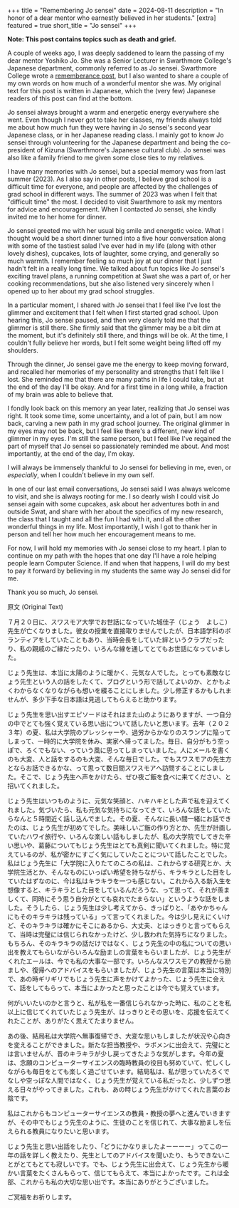 +++
title = "Remembering Jo sensei"
date = 2024-08-11
description = "In honor of a dear mentor who earnestly believed in her students."
[extra]
featured = true
short_title = "Jo sensei"
+++

**Note: This post contains topics such as death and grief.**

A couple of weeks ago, I was deeply saddened to learn the passing of
my dear mentor Yoshiko Jo. She was a Senior Lecturer in Swarthmore
College's Japanese department, commonly referred to as Jo sensei.
Swarthmore College wrote a [rememberance
post](https://www.swarthmore.edu/news-events/honor-senior-lecturer-japanese-yoshiko-jo),
but I also wanted to share a couple of my own words on how much of a
wonderful mentor she was. My original text for this post is written in
Japanese, which the (very few) Japanese readers of this post can find at
the bottom.

Jo sensei always brought a warm and energetic energy everywhere she
went. Even though I never got to take her classes, my friends always
told me about how much fun they were having in Jo sensei's second year
Japanese class, or in her Japanese reading class. I mainly got to know
Jo sensei through volunteering for the Japanese department and being
the co-president of Kizuna (Swarthmore's Japanese cultural club). Jo
sensei was also like a family friend to me given some close ties to my
relatives.

I have many memories with Jo sensei, but a special memory was from
last summer (2023). As I also say in other posts, I believe grad
school is a difficult time for everyone, and people are affected by
the challenges of grad school in different ways. The summer of
2023 was when I felt that "difficult time" the most<!--, and my mental
health was heavily impacted-->. I decided to visit Swarthmore to ask my
mentors for advice and encouragement. When I contacted Jo sensei, she
kindly invited me to her home for dinner.

<!-- The difficulties of grad school made me quite literally feel like
I became an empty shell of my former self. -->

Jo sensei greeted me with her usual big smile and energetic voice.
What I thought would be a short dinner turned into a five hour
conversation along with some of the tastiest salad I've ever had in my
life (along with other lovely dishes), cupcakes, lots of laughter,
some crying, and generally so much warmth. I remember feeling so much
joy at our dinner that I just hadn't felt in a really long time. We
talked about fun topics like Jo sensei's exciting travel plans, a
running competition at Swat she was a part of, or her cooking
recommendations, but she also listened very sincerely when I opened up
to her about my grad school struggles.

In a particular moment, I shared with Jo sensei that I feel like I've
lost <!--hope in myself, that--> the glimmer and excitement that I felt when
I first started grad school<!-- was completely gone-->. Upon hearing this, Jo
sensei paused, and then very clearly told me that the glimmer is still
there. She firmly said that the glimmer may be a bit dim at the
moment, but it's definitely still there, and things will be ok. At the
time, I couldn't fully believe her words, but I felt some weight being
lifted off my shoulders.

Through the dinner, Jo sensei gave me the energy to keep moving
forward, and recalled her memories of my personality and strengths
that I felt like I lost. She reminded me that there are many paths in
life I could take, but at the end of the day I'll be okay. And for a
first time in a long while, a fraction of my brain was able to believe
that.

I fondly look back on this memory an year later, realizing that Jo
sensei was right. It took some time, some uncertainty, and a lot of
pain, but I am now back, carving a new path in my grad school journey.
The original glimmer in my eyes may not be back, but I feel like
there's a different, new kind of glimmer in my eyes. I'm still the
same person, but I feel like I've regained the part of myself that Jo
sensei so passionately reminded me about. And most importantly, at the
end of the day, I'm okay.

I will always be immensely thankful to Jo sensei for believing in me,
even, or _especially_, when I couldn't believe in my own self.

In one of our last email conversations, Jo sensei said I was always
welcome to visit, and she is always rooting for me. I so dearly wish I
could visit Jo sensei again with some cupcakes, ask about her
adventures both in and outside Swat, and share with her about the
specifics of my new research, the class that I taught and all the fun
I had with it, and all the other wonderful things in my life. Most
importantly, I wish I got to thank her in person and tell her how much
her encouragement means to me.

For now, I will hold my memories with Jo sensei close to my heart. I
plan to continue on my path with the hopes that one day I'll have a
role helping people learn Computer Science. If and when that happens,
I will do my best to pay it forward by believing in my students the
same way Jo sensei did for me.

Thank you so much, Jo sensei.

原文 (Original Text)

７月２０日に、スワスモア大学でお世話になっていた城佳子（じょう　よしこ）先生が亡くなりました。彼女の授業を直接取りませんでしたが、日本語学科のボランティアをしていたこともあり、当時会長をしていた絆というクラブだったり、私の親戚のご縁だったり、いろんな線を通してとてもお世話になっていました。

じょう先生は、本当に太陽のように暖かく、元気な人でした。とっても素敵なじょう先生という人の話をしたくて、ブログという形で話してよいのか、とかもよくわからなくなりながらも想いを綴ることにしました。少し修正するかもしれませんが、多少下手な日本語は見逃してもらえると助かります。

じょう先生を思い出すエピソードはそれはまた山のようにありますが、一つ自分の中でとても強く覚えている思い出について話したいと思います。去年（２０２３年）の夏、私は大学院のプレッシャーや、過労からかなりのスランプに陥ってしまって、一時的に大学院を休み、実家へ帰ってました。毎日、自分がもう空っぽで、ろくでもない、っていう風に思ってしまっていました。人にメールを書くのも大変、人と話をするのも大変、そんな毎日でした。でもスワスモアの先生方とならお話できるかな、って思って数日間スワスモアへ訪問することにしました。そこで、じょう先生へ声をかけたら、ぜひ夜ご飯を食べに来てください、と招いてくれました。

じょう先生はいつものように、元気な笑顔と、ハキハキとした声で私を迎えてくれました。気づいたら、私も元気な気持ちになってきて、いろんな話をしていたらなんと５時間近く話し込んでました。その夏、そんなに長い間一緒にお話できたのは、じょう先生が初めてでした。美味しいご飯の作り方とか、先生が計画していたハワイ旅行や、いろんな楽しい話もしましたが、私の大学院でしてきた辛い思いや、葛藤についてもじょう先生はとても真剣に聞いてくれました。特に覚えているのが、私が密かにすごく気にしていたことについて話したことでした。私はじょう先生に「大学院に入りたてのころの私は、これからする研究とか、大学院生活とか、そんなものにいっぱい希望を持ちながら、キラキラとした目をしていたはずなのに、今は私はキラキラを一つも感じない。これから入る新入生を想像すると、キラキラとした目をしているんだろうな、って思って、それが羨ましくて、同時にそう思う自分がとても哀れでたまらない」というような話をしました。そうしたら、じょう先生は少し考えてから、きっぱりと、「あやかちゃんにもそのキラキラは残っている」って言ってくれました。今は少し見えにくいけど、そのキラキラは確かにそこにあるから、大丈夫、とはっきりと言ってもらえて、当時は完璧には信じられなかったけど、少し救われた気持ちになりました。もちろん、そのキラキラの話だけではなく、じょう先生の中の私についての思い出を教えてもらいながらいろんな励ましの言葉をもらいましたが、じょう先生がくれたエールは、今でも私の大事な一部です。いろんなスワスモアの教授から励ましや、復帰へのアドバイスをもらいましたが、じょう先生の言葉は本当に特別で、あの時ギリギリでもじょう先生に声をかけてよかった、じょう先生に会えて、話をしてもらって、本当によかったと思ったことは今でも覚えています。

何がいいたいのかと言うと、私が私を一番信じられなかった時に、私のことを私以上に信じてくれていたじょう先生が、はっきりとその思いを、応援を伝えてくれたことが、ありがたく思えてたまりません。

あの後、結局私は大学院へ無事復帰でき、大変な思いもしましたが状況や心向きを変えることができました。新たな担当教授や、ラボメンに出会えて、完璧にとは言いませんが、昔のキラキラが少し戻ってきたような気がします。今年の夏は、念願のコンピューターサイエンスの臨時教員の役目も努めていて、忙しくしながらも毎日をとても楽しく過ごせています。結局私は、私が思っていたろくでなしや空っぽな人間ではなく、じょう先生が覚えている私だったと、少しずつ思える日々がやってきました。これも、あの時じょう先生がかけてくれた言葉のお陰です。

私はこれからもコンピューターサイエンスの教員・教授の夢へと進んでいきますが、その中でもじょう先生のように、生徒のことを信じれて、大事な励ましを伝えられる教員になりたいと思います。

じょう先生と思い出話をしたり、「どうにかなりましたよーーーー」ってこの一年の話を詳しく教えたり、先生としてのアドバイスを聞いたり、もうできないことがとてもとても寂しいです。でも、じょう先生に出会えて、じょう先生から暖かい言葉をたくさんもらって、信じてもらえて、本当によかったです。これは全部、これからも私の大切な思い出です。本当にありがとうございました。

ご冥福をお祈りします。
